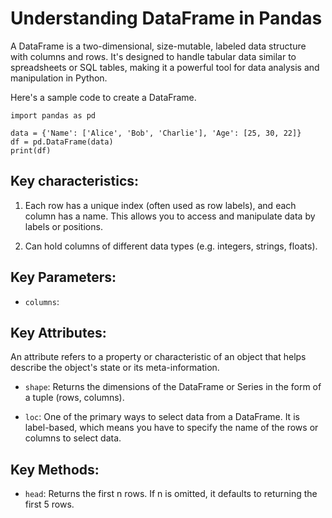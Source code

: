 # Understanding DataFrame in Pandas

A DataFrame is a two-dimensional, size-mutable, labeled data structure with columns and rows. It's designed to handle tabular data similar to spreadsheets or SQL tables, making it a powerful tool for data analysis and manipulation in Python.

Here's a sample code to create a DataFrame.

```
import pandas as pd

data = {'Name': ['Alice', 'Bob', 'Charlie'], 'Age': [25, 30, 22]}
df = pd.DataFrame(data)
print(df)
```

## Key characteristics:

1. Each row has a unique index (often used as row labels), and each column has a name. This allows you to access and manipulate data by labels or positions.

2. Can hold columns of different data types (e.g. integers, strings, floats).

## Key Parameters:

- `columns`:

## Key Attributes:

An attribute refers to a property or characteristic of an object that helps describe the object's state or its meta-information.

- `shape`: Returns the dimensions of the DataFrame or Series in the form of a tuple (rows, columns).

- `loc`: One of the primary ways to select data from a DataFrame. It is label-based, which means you have to specify the name of the rows or columns to select data.

## Key Methods:

- `head`: Returns the first n rows. If n is omitted, it defaults to returning the first 5 rows.
